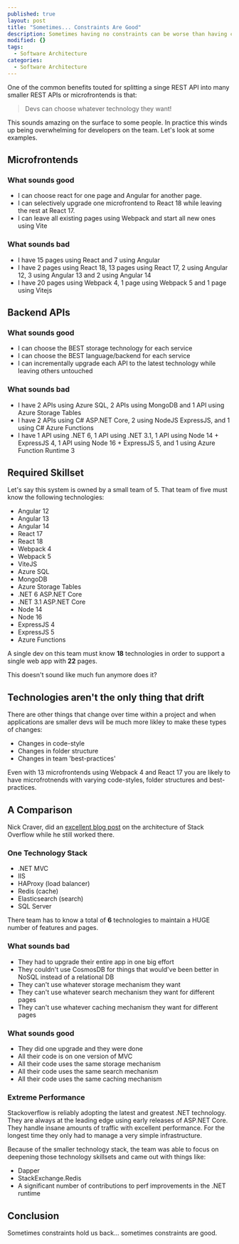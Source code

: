 ```yaml
---
published: true
layout: post
title: "Sometimes... Constraints Are Good"
description: Sometimes having no constraints can be worse than having constraints.
modified: {}
tags:
  - Software Architecture
categories:
  - Software Architecture
---
```


One of the common benefits touted for splitting a singe REST API into many smaller REST APIs or microfrontends is that:

> Devs can choose whatever technology they want!

This sounds amazing on the surface to some people. In practice this winds up being overwhelming for developers on the team. Let's look at some examples.

## Microfrontends

### What sounds good

* I can choose react for one page and Angular for another page.
* I can selectively upgrade one microfrontend to React 18 while leaving the rest at React 17.
* I can leave all existing pages using Webpack and start all new ones using Vite

### What sounds bad

* I have 15 pages using React and 7 using Angular
* I have 2 pages using React 18, 13 pages using React 17, 2 using Angular 12, 3 using Angular 13 and 2 using Angular 14
* I have 20 pages using Webpack 4, 1 page using Webpack 5 and 1 page using Vitejs

## Backend APIs

### What sounds good

* I can choose the BEST storage technology for each service
* I can choose the BEST language/backend for each service
* I can incrementally upgrade each API to the latest technology while leaving others untouched

### What sounds bad

* I have 2 APIs using Azure SQL, 2 APIs using MongoDB and 1 API using Azure Storage Tables
* I have 2 APIs using C# ASP.NET Core, 2 using NodeJS ExpressJS, and 1 using C# Azure Functions
* I have 1 API using .NET 6, 1 API using .NET 3.1, 1 API using Node 14 + ExpressJS 4, 1 API using Node 16 + ExpressJS 5, and 1 using Azure Function Runtime 3

## Required Skillset

Let's say this system is owned by a small team of 5. That team of five must know the following technologies:

* Angular 12
* Angular 13
* Angular 14
* React 17
* React 18
* Webpack 4
* Webpack 5
* ViteJS
* Azure SQL
* MongoDB
* Azure Storage Tables
* .NET 6 ASP.NET Core
* .NET 3.1 ASP.NET Core
* Node 14
* Node 16
* ExpressJS 4
* ExpressJS 5
* Azure Functions

A single dev on this team must know **18** technologies in order to support a single web app with **22** pages.

This doesn't sound like much fun anymore does it?

## Technologies aren't the only thing that drift

There are other things that change over time within a project and when applications are smaller devs will be much more likley to make these types of changes:

* Changes in code-style
* Changes in folder structure
* Changes in team 'best-practices'

Even with 13 microfrontends using Webpack 4 and React 17 you are likely to have microfrotnends with varying code-styles, folder structures and best-practices.

## A Comparison

Nick Craver, did an [excellent blog post](https://nickcraver.com/blog/2016/02/17/stack-overflow-the-architecture-2016-edition/) on the architecture of Stack Overflow while he still worked there.

### One Technology Stack

* .NET MVC
* IIS
* HAProxy (load balancer)
* Redis (cache)
* Elasticsearch (search)
* SQL Server

There team has to know a total of **6** technologies to maintain a HUGE number of features and pages.

### What sounds bad

* They had to upgrade their entire app in one big effort
* They couldn't use CosmosDB for things that would've been better in NoSQL instead of a relational DB
* They can't use whatever storage mechanism they want
* They can't use whatever search mechanism they want for different pages
* They can't use whatever caching mechanism they want for different pages

### What sounds good

* They did one upgrade and they were done
* All their code is on one version of MVC
* All their code uses the same storage mechanism
* All their code uses the same search mechanism
* All their code uses the same caching mechanism

### Extreme Performance

Stackoverflow is reliably adopting the latest and greatest .NET technology. They are always at the leading edge using early releases of ASP.NET Core. They handle insane amounts of traffic with excellent performance. For the longest time they only had to manage a very simple infrastructure.

Because of the smaller technology stack, the team was able to focus on deepening those technology skillsets and came out with things like:

* Dapper
* StackExchange.Redis
* A significant number of contributions to perf improvements in the .NET runtime

## Conclusion

Sometimes constraints hold us back... sometimes constraints are good.